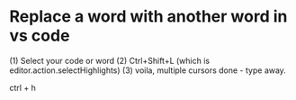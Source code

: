 # Replace a word with another word in vs code

(1) Select your code or word
(2) Ctrl+Shift+L (which is editor.action.selectHighlights)
(3) voila, multiple cursors done - type away.

ctrl + h
